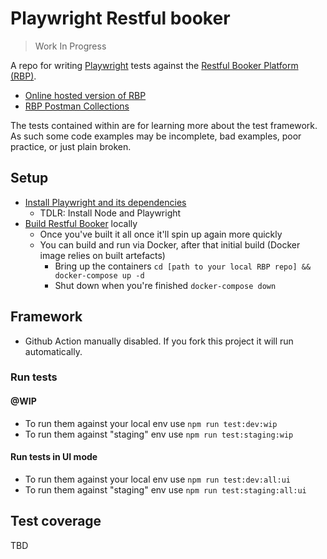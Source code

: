 # Playwright Restful booker
> Work In Progress

A repo for writing [Playwright][1] tests against the [Restful Booker Platform (RBP)][2].
- [Online hosted version of RBP][5]
- [RBP Postman Collections][6]

The tests contained within are for learning more about the test framework. As such some code examples may be incomplete, bad examples, poor practice, or just plain broken.

## Setup
- [Install Playwright and its dependencies][3]
    - TDLR: Install Node and Playwright
- [Build Restful Booker][4] locally
    - Once you've built it all once it'll spin up again more quickly 
    - You can build and run via Docker, after that initial build (Docker image relies on built artefacts)
        - Bring up the containers `cd [path to your local RBP repo] && docker-compose up -d`
        - Shut down when you're finished `docker-compose down`

## Framework
- Github Action manually disabled. If you fork this project it will run automatically.

### Run tests

#### @WIP
- To run them against your local env use `npm run test:dev:wip`
- To run them against "staging" env use `npm run test:staging:wip`

#### Run tests in UI mode
- To run them against your local env use `npm run test:dev:all:ui`
- To run them against "staging" env use `npm run test:staging:all:ui`

## Test coverage
TBD

<!-- Playwright Links -->
[1]: https://playwright.dev/
[3]: https://playwright.dev/docs/intro
<!-- RBP Links -->
[2]: https://github.com/mwinteringham/restful-booker-platform
[4]: https://github.com/mwinteringham/restful-booker-platform#building-locally
[5]: https://automationintesting.online/
[6]: https://www.postman.com/automation-in-testing/workspace/restful-booker-collections/overview